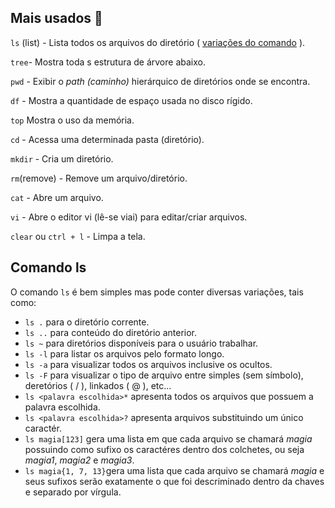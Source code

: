 
## Mais usados :triangular_flag_on_post:
`ls` (list) - Lista todos os arquivos do diretório ( [variações do comando](https://github.com/yusedky/fatec-journal/tree/master/ciclo3/ISO004#comando-ls) ).


`tree`- Mostra toda s estrutura de árvore abaixo.

`pwd` - Exibir o *path (caminho)* hierárquico de diretórios onde
se encontra.

`df` -  Mostra a quantidade de espaço usada no disco rígido.

`top` Mostra o uso da memória.

`cd` - Acessa uma determinada pasta (diretório).

`mkdir` - Cria um diretório.

`rm`(remove) - Remove um arquivo/diretório.

`cat` - Abre um arquivo.

`vi` - Abre o editor vi (lê-se viai) para editar/criar arquivos.

`clear` ou `ctrl + l` - Limpa a tela.

## Comando ls
O comando `ls` é bem simples mas pode conter diversas variações, tais como:

* `ls .` para o diretório corrente.
* `ls ..` para conteúdo do diretório anterior.
* `ls ~` para diretórios disponíveis para o usuário trabalhar.
* `ls -l` para listar os arquivos pelo formato longo.
* `ls -a` para visualizar todos os arquivos inclusive os ocultos.
* `ls -F` para visualizar o tipo de arquivo entre simples (sem símbolo), deretórios ( / ), linkados ( @ ), etc... 
* `ls <palavra escolhida>*` apresenta todos os arquivos que possuem a palavra escolhida.
* `ls <palavra escolhida>?` apresenta arquivos substituindo um único caractér.
* `ls magia[123]` gera uma lista em que cada arquivo se chamará *magia* possuindo como sufixo os caractéres dentro dos colchetes, ou seja *magia1*, *magia2* e *magia3*. 
* `ls magia{1, 7, 13}`gera uma lista que cada arquivo se chamará *magia* e seus sufixos serão exatamente o que foi descriminado dentro da chaves e separado por vírgula.


